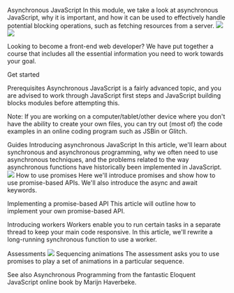 Asynchronous JavaScript
In this module, we take a look at asynchronous JavaScript, why it is important, and how it can be used to effectively handle potential blocking operations, such as fetching resources from a server. ![](../images/11349213.png) ![](../images/751263.png)

Looking to become a front-end web developer?
We have put together a course that includes all the essential information you need to work towards your goal.

Get started

Prerequisites
Asynchronous JavaScript is a fairly advanced topic, and you are advised to work through JavaScript first steps and JavaScript building blocks modules before attempting this.

Note: If you are working on a computer/tablet/other device where you don't have the ability to create your own files, you can try out (most of) the code examples in an online coding program such as JSBin or Glitch.

Guides
Introducing asynchronous JavaScript
In this article, we'll learn about synchronous and asynchronous programming, why we often need to use asynchronous techniques, and the problems related to the way asynchronous functions have historically been implemented in JavaScript.
![](../images/24596849.png)
How to use promises
Here we'll introduce promises and show how to use promise-based APIs. We'll also introduce the async and await keywords.

Implementing a promise-based API
This article will outline how to implement your own promise-based API.

Introducing workers
Workers enable you to run certain tasks in a separate thread to keep your main code responsive. In this article, we'll rewrite a long-running synchronous function to use a worker.

Assessments ![](../images/29319239.png)
Sequencing animations
The assessment asks you to use promises to play a set of animations in a particular sequence.

See also
Asynchronous Programming from the fantastic Eloquent JavaScript online book by Marijn Haverbeke.
